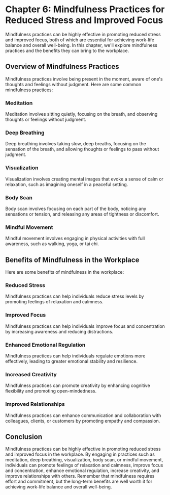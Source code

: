 Chapter 6: Mindfulness Practices for Reduced Stress and Improved Focus
======================================================================

Mindfulness practices can be highly effective in promoting reduced stress and improved focus, both of which are essential for achieving work-life balance and overall well-being. In this chapter, we'll explore mindfulness practices and the benefits they can bring to the workplace.

Overview of Mindfulness Practices
---------------------------------

Mindfulness practices involve being present in the moment, aware of one's thoughts and feelings without judgment. Here are some common mindfulness practices:

### Meditation

Meditation involves sitting quietly, focusing on the breath, and observing thoughts or feelings without judgment.

### Deep Breathing

Deep breathing involves taking slow, deep breaths, focusing on the sensation of the breath, and allowing thoughts or feelings to pass without judgment.

### Visualization

Visualization involves creating mental images that evoke a sense of calm or relaxation, such as imagining oneself in a peaceful setting.

### Body Scan

Body scan involves focusing on each part of the body, noticing any sensations or tension, and releasing any areas of tightness or discomfort.

### Mindful Movement

Mindful movement involves engaging in physical activities with full awareness, such as walking, yoga, or tai chi.

Benefits of Mindfulness in the Workplace
----------------------------------------

Here are some benefits of mindfulness in the workplace:

### Reduced Stress

Mindfulness practices can help individuals reduce stress levels by promoting feelings of relaxation and calmness.

### Improved Focus

Mindfulness practices can help individuals improve focus and concentration by increasing awareness and reducing distractions.

### Enhanced Emotional Regulation

Mindfulness practices can help individuals regulate emotions more effectively, leading to greater emotional stability and resilience.

### Increased Creativity

Mindfulness practices can promote creativity by enhancing cognitive flexibility and promoting open-mindedness.

### Improved Relationships

Mindfulness practices can enhance communication and collaboration with colleagues, clients, or customers by promoting empathy and compassion.

Conclusion
----------

Mindfulness practices can be highly effective in promoting reduced stress and improved focus in the workplace. By engaging in practices such as meditation, deep breathing, visualization, body scan, or mindful movement, individuals can promote feelings of relaxation and calmness, improve focus and concentration, enhance emotional regulation, increase creativity, and improve relationships with others. Remember that mindfulness requires effort and commitment, but the long-term benefits are well worth it for achieving work-life balance and overall well-being.
